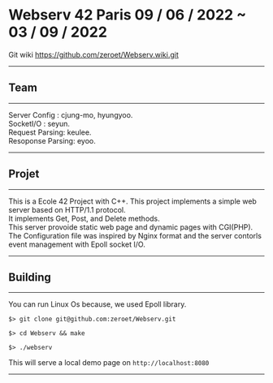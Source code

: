 # Webserv 42 Paris 09 / 06 / 2022 ~ 03 / 09 / 2022

Git wiki
https://github.com/zeroet/Webserv.wiki.git

---
## Team
---
Server Config : cjung-mo, hyungyoo.   
SocketI/O : seyun.  
Request Parsing: keulee.   
Resoponse Parsing: eyoo.   

---
## Projet
---
This is a Ecole 42 Project with C++. This project implements a simple web server based on HTTP/1.1 protocol.  
It implements Get, Post, and Delete methods.  
This server provoide static web page and dynamic pages with CGI(PHP).  
The Configuration file was inspired by Nginx format and the server contorls event management with Epoll socket I/O.

---
## Building
---

You can run Linux Os because, we used Epoll library.

``$> git clone git@github.com:zeroet/Webserv.git``

``$> cd Webserv && make``

``$> ./webserv``

This will serve a local demo page on ``http://localhost:8080``

---

